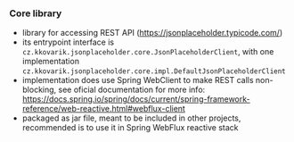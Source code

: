 ### Core library

* library for accessing REST API (https://jsonplaceholder.typicode.com/)
* its entrypoint interface is `cz.kkovarik.jsonplaceholder.core.JsonPlaceholderClient`,
with one implementation `cz.kkovarik.jsonplaceholder.core.impl.DefaultJsonPlaceholderClient`
* implementation does use Spring WebClient to make REST calls non-blocking, see oficial
documentation for more info: https://docs.spring.io/spring/docs/current/spring-framework-reference/web-reactive.html#webflux-client
* packaged as jar file, meant to be included in other projects, recommended is to use it in
Spring WebFlux reactive stack
